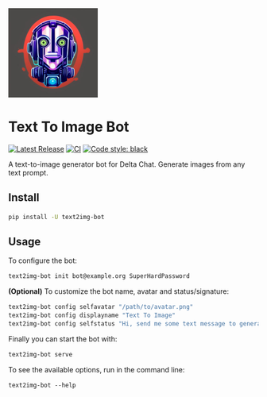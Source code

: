 <img height="180" width="180" src="https://github.com/deltachat-bot/text2img-bot/raw/main/avatar.jpeg">

# Text To Image Bot

[![Latest Release](https://img.shields.io/pypi/v/text2img-bot.svg)](https://pypi.org/project/text2img-bot)
[![CI](https://github.com/deltachat-bot/text2img-bot/actions/workflows/python-ci.yml/badge.svg)](https://github.com/deltachat-bot/text2img-bot/actions/workflows/python-ci.yml)
[![Code style: black](https://img.shields.io/badge/code%20style-black-000000.svg)](https://github.com/psf/black)

A text-to-image generator bot for Delta Chat. Generate images from any text prompt.

## Install

```sh
pip install -U text2img-bot
```

## Usage

To configure the bot:

```sh
text2img-bot init bot@example.org SuperHardPassword
```

**(Optional)** To customize the bot name, avatar and status/signature:

```sh
text2img-bot config selfavatar "/path/to/avatar.png"
text2img-bot config displayname "Text To Image"
text2img-bot config selfstatus "Hi, send me some text message to generate an image"
```

Finally you can start the bot with:

```sh
text2img-bot serve
```

To see the available options, run in the command line:

```
text2img-bot --help
```
